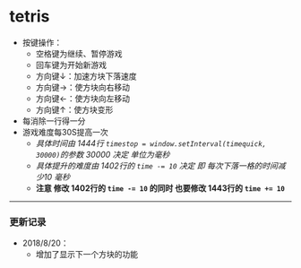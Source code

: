 # tetris
* 按键操作：  
  * 空格键为继续、暂停游戏  
  * 回车键为开始新游戏  
  * 方向键↓：加速方块下落速度  
  * 方向键→：使方块向右移动  
  * 方向键←：使方块向左移动  
  * 方向键↑：使方块变形  
* 每消除一行得一分
* 游戏难度每30S提高一次  
  * *具体时间由 1444行 `timestop = window.setInterval(timequick, 30000)`的参数 30000 决定 单位为毫秒*  
  * *具体提升的难度由 1402行的 `time -= 10` 决定 即 每次下落一格的时间减少10 毫秒*  
  * **注意  修改 1402行的 `time -= 10` 的同时 也要修改 1443行的 `time += 10`**  
***
### 更新记录  
* 2018/8/20：  
  * 增加了显示下一个方块的功能
